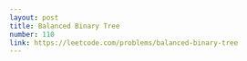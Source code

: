 ```yaml
---
layout: post
title: Balanced Binary Tree
number: 110
link: https://leetcode.com/problems/balanced-binary-tree
---
```

